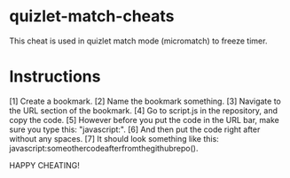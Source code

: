 # quizlet-match-cheats
This cheat is used in quizlet match mode (micromatch) to freeze timer.

# Instructions
[1] Create a bookmark.
[2] Name the bookmark something.
[3] Navigate to the URL section of the bookmark.
[4] Go to script.js in the repository, and copy the code.
[5] However before you put the code in the URL bar, make sure you type this: "javascript:".
[6] And then put the code right after without any spaces.
[7] It should look something like this: javascript:someothercodeafterfromthegithubrepo().

HAPPY CHEATING!
